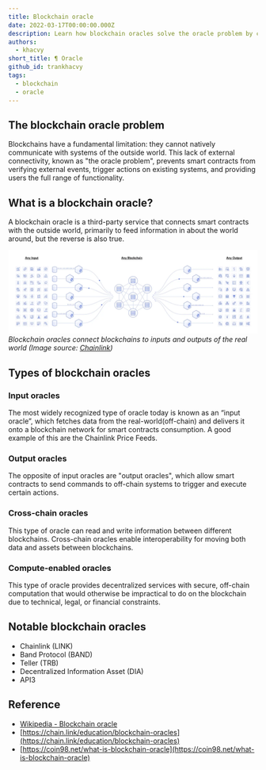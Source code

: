 ```yaml
---
title: Blockchain oracle
date: 2022-03-17T00:00:00.000Z
description: Learn how blockchain oracles solve the oracle problem by connecting smart contracts with real-world data, enabling secure input, output, cross-chain communication, and off-chain computing.
authors:
  - khacvy
short_title: ¶ Oracle
github_id: trankhacvy
tags:
  - blockchain
  - oracle
---
```


## The blockchain oracle problem

Blockchains have a fundamental limitation: they cannot natively communicate with systems of the outside world. This lack of external connectivity, known as "the oracle problem", prevents smart contracts from verifying external events, trigger actions on existing systems, and providing users the full range of functionality.

## What is a blockchain oracle?

A blockchain oracle is a third-party service that connects smart contracts with the outside world, primarily to feed information in about the world around, but the reverse is also true.

![](assets/blockchain-oracle_ins_and_outs_of_the_blockchain_ecosystem.webp) _Blockchain oracles connect blockchains to inputs and outputs of the real world (Image source: [Chainlink](https://chain.link/))_

## Types of blockchain oracles

### Input oracles

The most widely recognized type of oracle today is known as an “input oracle”, which fetches data from the real-world(off-chain) and delivers it onto a blockchain network for smart contracts consumption. A good example of this are the Chainlink Price Feeds.

### Output oracles

The opposite of input oracles are "output oracles", which allow smart contracts to send commands to off-chain systems to trigger and execute certain actions.

### Cross-chain oracles

This type of oracle can read and write information between different blockchains. Cross-chain oracles enable interoperability for moving both data and assets between blockchains.

### Compute-enabled oracles

This type of oracle provides decentralized services with secure, off-chain computation that would otherwise be impractical to do on the blockchain due to technical, legal, or financial constraints.

## Notable blockchain oracles

- Chainlink (LINK)
- Band Protocol (BAND)
- Teller (TRB)
- Decentralized Information Asset (DIA)
- API3

## Reference

- [Wikipedia - Blockchain oracle](https://en.wikipedia.org/wiki/Blockchain_oracle#:~:text=A%20blockchain%20oracle%20is%20a,that%20decentralised%20knowledge%20is%20obtained.)
- [https://chain.link/education/blockchain-oracles](https://chain.link/education/blockchain-oracles)
- [https://coin98.net/what-is-blockchain-oracle](https://coin98.net/what-is-blockchain-oracle)

